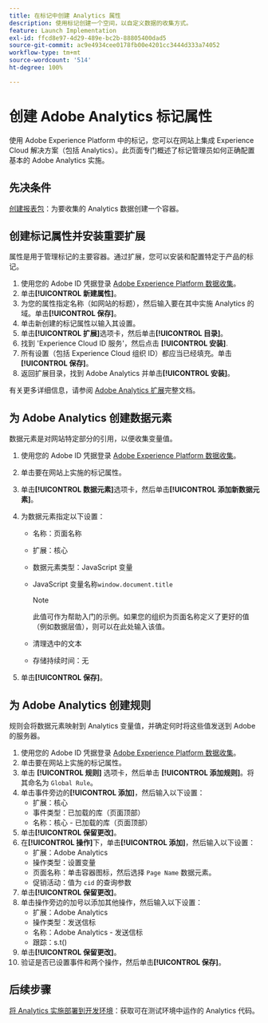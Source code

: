 ```yaml
---
title: 在标记中创建 Analytics 属性
description: 使用标记创建一个空间，以自定义数据的收集方式。
feature: Launch Implementation
exl-id: ffcd8e97-4d29-489e-bc2b-88805400dad5
source-git-commit: ac9e4934cee0178fb00e4201cc3444d333a74052
workflow-type: tm+mt
source-wordcount: '514'
ht-degree: 100%

---
```


# 创建 Adobe Analytics 标记属性

使用 Adobe Experience Platform 中的标记，您可以在网站上集成 Experience Cloud 解决方案（包括 Analytics）。此页面专门概述了标记管理员如何正确配置基本的 Adobe Analytics 实施。

## 先决条件

[创建报表包](/help/admin/c-manage-report-suites/c-new-report-suite/t-create-a-report-suite.md)：为要收集的 Analytics 数据创建一个容器。

## 创建标记属性并安装重要扩展

属性是用于管理标记的主要容器。通过扩展，您可以安装和配置特定于产品的标记。

1. 使用您的 Adobe ID 凭据登录 [Adobe Experience Platform 数据收集](https://experience.adobe.com/data-collection)。
1. 单击&#x200B;**[!UICONTROL 新建属性]**。
1. 为您的属性指定名称（如网站的标题），然后输入要在其中实施 Analytics 的域。单击&#x200B;**[!UICONTROL 保存]**。
1. 单击新创建的标记属性以输入其设置。
1. 单击&#x200B;**[!UICONTROL 扩展]**&#x200B;选项卡，然后单击&#x200B;**[!UICONTROL 目录]**。
1. 找到 &#39;Experience Cloud ID 服务&#39;，然后点击 **[!UICONTROL 安装]**.
1. 所有设置（包括 Experience Cloud 组织 ID）都应当已经填充。单击&#x200B;**[!UICONTROL 保存]**。
1. 返回扩展目录，找到 Adobe Analytics 并单击&#x200B;**[!UICONTROL 安装]**。

有关更多详细信息，请参阅 [Adobe Analytics 扩展](https://experienceleague.adobe.com/docs/experience-platform/tags/extensions/adobe/analytics/overview.html?lang=zh-Hans)完整文档。

## 为 Adobe Analytics 创建数据元素

数据元素是对网站特定部分的引用，以便收集变量值。

1. 使用您的 Adobe ID 凭据登录 [Adobe Experience Platform 数据收集](https://experience.adobe.com/data-collection)。
1. 单击要在网站上实施的标记属性。
1. 单击&#x200B;**[!UICONTROL 数据元素]**&#x200B;选项卡，然后单击&#x200B;**[!UICONTROL 添加新数据元素]**。
1. 为数据元素指定以下设置：

   * 名称：页面名称
   * 扩展：核心
   * 数据元素类型：JavaScript 变量
   * JavaScript 变量名称`window.document.title`

      >[!NOTE]
      >
      >此值可作为帮助入门的示例。如果您的组织为页面名称定义了更好的值（例如数据层值），则可以在此处输入该值。
   * 清理选中的文本
   * 存储持续时间：无
1. 单击&#x200B;**[!UICONTROL 保存]**。

## 为 Adobe Analytics 创建规则

规则会将数据元素映射到 Analytics 变量值，并确定何时将这些值发送到 Adobe 的服务器。

1. 使用您的 Adobe ID 凭据登录 [Adobe Experience Platform 数据收集](https://experience.adobe.com/data-collection)。
1. 单击要在网站上实施的标记属性。
1. 单击 **[!UICONTROL 规则]** 选项卡，然后单击 **[!UICONTROL 添加规则]**。将其命名为 `Global Rule`。
1. 单击事件旁边的&#x200B;**[!UICONTROL 添加]**，然后输入以下设置：
   * 扩展：核心
   * 事件类型：已加载的库（页面顶部）
   * 名称：核心 - 已加载的库（页面顶部）
1. 单击&#x200B;**[!UICONTROL 保留更改]**。
1. 在&#x200B;**[!UICONTROL 操作]**&#x200B;下，单击&#x200B;**[!UICONTROL 添加]**，然后输入以下设置：
   * 扩展：Adobe Analytics
   * 操作类型：设置变量
   * 页面名称：单击容器图标，然后选择 `Page Name` 数据元素。
   * 促销活动：值为 `cid` 的查询参数
1. 单击&#x200B;**[!UICONTROL 保留更改]**。
1. 单击操作旁边的加号以添加其他操作，然后输入以下设置：
   * 扩展：Adobe Analytics
   * 操作类型：发送信标
   * 名称：Adobe Analytics - 发送信标
   * 跟踪：s.t()
1. 单击&#x200B;**[!UICONTROL 保留更改]**。
1. 验证是否已设置事件和两个操作，然后单击&#x200B;**[!UICONTROL 保存]**。

## 后续步骤

[将 Analytics 实施部署到开发环境](deploy-dev.md)：获取可在测试环境中运作的 Analytics 代码。
